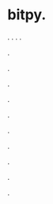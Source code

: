 # bitpy.
.
.
.
.












.






















































.
























.



























.

















































































.































































.































































































.















.


































































.




























































.

